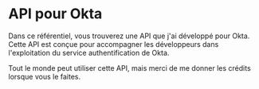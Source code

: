 # API pour Okta
Dans ce référentiel, vous trouverez une API que j'ai développé pour Okta. Cette API est conçue pour accompagner les développeurs dans l'exploitation du service authentification de Okta.

Tout le monde peut utiliser cette API, mais merci de me donner les crédits lorsque vous le faites.